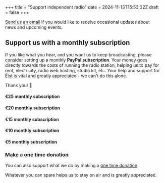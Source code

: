+++
title = "Support independent radio"
date = 2024-11-13T15:53:32Z
draft = false
+++

[Send us an email](mailto:info@eist.radio?subject=I'd%20like%20to%20receive%20occasional%20emails%20from%20Éist&body=Thanks! "I'd like to receive occasional updates about Éist and upcoming events") if you would like to receive occasional updates about news and upcoming events.

## Support us with a monthly subscription

If you like what you hear, and you want us to keep broadcasting, please consider setting up a monthly **PayPal subscription**.
Your money goes directly towards the costs of running the radio station, helping us to pay for rent, electricity, radio web hosting, studio kit, etc.
Your help and support for Éist is vital and greatly appreciated - we can't do this alone.

Thank you! 🤟

<script src = "https://www.paypal.com/sdk/js?client-id=Adk-qQ6gWzOPrhHNH4t17wDcW0kcNfGTU1aopr_7-ly-Ldiz03Sh5i5Vc77cZwS5RAyLDxS-u6GqsQKn&vault=true&intent=subscription" data-sdk-integration-source = "button-factory">
</script>

#### €25 monthly subscription

<!-- €25 -->
<div id = "paypal-button-container-P-6FT77188G00234201M5QWIPA" class = "pp"></div>

<script>
  paypal.Buttons({
      style: {
          shape: "rect",
          color: "black",
          layout: "horizontal",
          tagline: false,
          label: "subscribe"
      },
      createSubscription: function(data, actions) {
        return actions.subscription.create({
          /* Creates the subscription */
          plan_id: "P-6FT77188G00234201M5QWIPA"
        });
      },
      onApprove: function(data, actions) {
        alert(data.subscriptionID); // You can add optional success message for the subscriber here
      }
  }).render("#paypal-button-container-P-6FT77188G00234201M5QWIPA"); // Renders the PayPal button
</script>

#### €20 monthly subscription

<!-- €20 -->
<div id = "paypal-button-container-P-68M300014D406603RM5QWH3Y" class = "pp"></div>

<script>
  paypal.Buttons({
      style: {
          shape: "rect",
          color: "black",
          layout: "horizontal",
          tagline: false,
          label: "subscribe"
      },
      createSubscription: function(data, actions) {
        return actions.subscription.create({
          /* Creates the subscription */
          plan_id: "P-68M300014D406603RM5QWH3Y"
        });
      },
      onApprove: function(data, actions) {
        alert(data.subscriptionID); // You can add optional success message for the subscriber here
      }
  }).render("#paypal-button-container-P-68M300014D406603RM5QWH3Y"); // Renders the PayPal button
</script>

#### €15 monthly subscription

<!-- €15 -->
<div id = "paypal-button-container-P-9C680684FB4914228M5QWHKI" class = "pp"></div>

<script>
  paypal.Buttons({
      style: {
          shape: "rect",
          color: "black",
          layout: "horizontal",
          tagline: false,
          label: "subscribe"
      },
      createSubscription: function(data, actions) {
        return actions.subscription.create({
          /* Creates the subscription */
          plan_id: "P-9C680684FB4914228M5QWHKI"
        });
      },
      onApprove: function(data, actions) {
        alert(data.subscriptionID); // You can add optional success message for the subscriber here
      }
  }).render("#paypal-button-container-P-9C680684FB4914228M5QWHKI"); // Renders the PayPal button
</script>

#### €10 monthly subscription

<!-- €10 -->
<div id = "paypal-button-container-P-91H63288A7013042MM5QWGYQ" class = "pp"></div>

<script>
  paypal.Buttons({
      style: {
          shape: "rect",
          color: "black",
          layout: "horizontal",
          tagline: false,
          label: "subscribe"
      },
      createSubscription: function(data, actions) {
        return actions.subscription.create({
          /* Creates the subscription */
          plan_id: "P-91H63288A7013042MM5QWGYQ"
        });
      },
      onApprove: function(data, actions) {
        alert(data.subscriptionID); // You can add optional success message for the subscriber here
      }
  }).render("#paypal-button-container-P-91H63288A7013042MM5QWGYQ"); // Renders the PayPal button
</script>

#### €5 monthly subscription

<!-- €5 -->
<div id = "paypal-button-container-P-7SS93634TC7532301M5QWF5A" class = "pp"></div>

<script>
  paypal.Buttons({
      style: {
          shape: "rect",
          color: "black",
          layout: "horizontal",
          tagline: false,
          label: "subscribe"
      },
      createSubscription: function(data, actions) {
        return actions.subscription.create({
          /* Creates the subscription */
          plan_id: "P-7SS93634TC7532301M5QWF5A"
        });
      },
      onApprove: function(data, actions) {
        alert(data.subscriptionID); // You can add optional success message for the subscriber here
      }
  }).render("#paypal-button-container-P-7SS93634TC7532301M5QWF5A"); // Renders the PayPal button
</script>

### Make a one time donation

You can also support what we do by making a [one time donation](https://www.paypal.com/ncp/payment/25VW6TA5ZNS6C).

Whatever you can spare helps us to stay on air and is greatly appreciated.